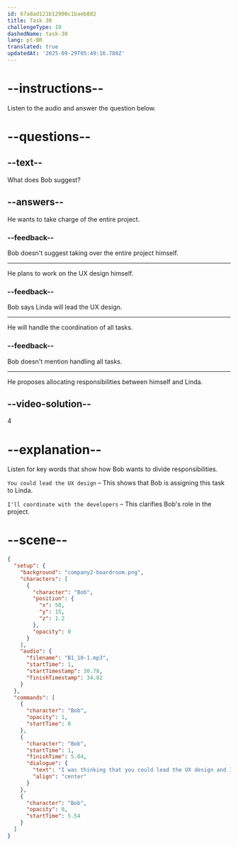 ```yaml
---
id: 67a8ad121b12900c1baeb882
title: Task 30
challengeType: 19
dashedName: task-30
lang: pt-BR
translated: true
updatedAt: '2025-09-29T05:49:16.780Z'
---
```


<!-- (Audio) Bob: I was thinking that you could lead the UX design, and I'll coordinate with the developers. -->

# --instructions--

Listen to the audio and answer the question below.

# --questions--

## --text--

What does Bob suggest?  

## --answers--

He wants to take charge of the entire project.  

### --feedback--

Bob doesn't suggest taking over the entire project himself.

---  

He plans to work on the UX design himself.  

### --feedback--

Bob says Linda will lead the UX design.  

---  

He will handle the coordination of all tasks.  

### --feedback--

Bob doesn't mention handling all tasks.  

---  

He proposes allocating responsibilities between himself and Linda.  

## --video-solution--  

4  

# --explanation--  

Listen for key words that show how Bob wants to divide responsibilities.  

`You could lead the UX design` – This shows that Bob is assigning this task to Linda. 

`I'll coordinate with the developers` – This clarifies Bob's role in the project.

# --scene--

```json
{
  "setup": {
    "background": "company2-boardroom.png",
    "characters": [
      {
        "character": "Bob",
        "position": {
          "x": 50,
          "y": 15,
          "z": 1.2
        },
        "opacity": 0
      }
    ],
    "audio": {
      "filename": "B1_10-1.mp3",
      "startTime": 1,
      "startTimestamp": 30.78,
      "finishTimestamp": 34.82
    }
  },
  "commands": [
    {
      "character": "Bob",
      "opacity": 1,
      "startTime": 0
    },
    {
      "character": "Bob",
      "startTime": 1,
      "finishTime": 5.04,
      "dialogue": {
        "text": "I was thinking that you could lead the UX design and I'll coordinate with the developers.",
        "align": "center"
      }
    },
    {
      "character": "Bob",
      "opacity": 0,
      "startTime": 5.54
    }
  ]
}
```
